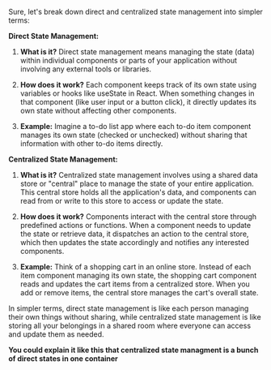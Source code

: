 Sure, let's break down direct and centralized state management into simpler terms:

**Direct State Management:**

1. **What is it?** Direct state management means managing the state (data) within individual components or parts of your application without involving any external tools or libraries.

2. **How does it work?** Each component keeps track of its own state using variables or hooks like useState in React. When something changes in that component (like user input or a button click), it directly updates its own state without affecting other components.

3. **Example:** Imagine a to-do list app where each to-do item component manages its own state (checked or unchecked) without sharing that information with other to-do items directly.

**Centralized State Management:**

1. **What is it?** Centralized state management involves using a shared data store or "central" place to manage the state of your entire application. This central store holds all the application's data, and components can read from or write to this store to access or update the state.

2. **How does it work?** Components interact with the central store through predefined actions or functions. When a component needs to update the state or retrieve data, it dispatches an action to the central store, which then updates the state accordingly and notifies any interested components.

3. **Example:** Think of a shopping cart in an online store. Instead of each item component managing its own state, the shopping cart component reads and updates the cart items from a centralized store. When you add or remove items, the central store manages the cart's overall state.

In simpler terms, direct state management is like each person managing their own things without sharing, while centralized state management is like storing all your belongings in a shared room where everyone can access and update them as needed.

**You could explain it like this that centralized state managment is a bunch of direct states in one container**